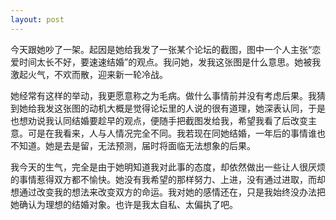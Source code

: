 ```yaml
---
layout: post
---
```

今天跟她吵了一架。起因是她给我发了一张某个论坛的截图，图中一个人主张“恋爱时间太长不好，要速速结婚”的观点。我问她，发我这张图是什么意思。她被我激起火气，不欢而散，迎来新一轮冷战。

她经常有这样的举动，我更愿意称之为毛病。做什么事情前并没有考虑后果。我猜到她给我发这张图的动机大概是觉得论坛里的人说的很有道理，她深表认同，于是也想劝说我认同结婚要趁早的观点，便随手把截图发给我，希望我看了后改变主意。可是在我看来，人与人情况完全不同。我若现在同她结婚，一年后的事情谁也不知道。她是去是留，无法预测，届时将面临无法想象的后果。

我今天的生气，完全是由于她明知道我对此事的态度，却依然做出一些让人很厌烦的事情惹得双方都不愉快。她没有我希望的那样努力、上进，没有通过进取，而却想通过改变我的想法来改变双方的命运。我对她的感情还在，只是我始终没办法把她确认为理想的结婚对象。也许是我太自私、太偏执了吧。